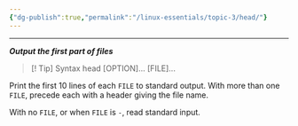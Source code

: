 ```yaml
---
{"dg-publish":true,"permalink":"/linux-essentials/topic-3/head/"}
---
```


---
___Output the first part of files___

> [! Tip] Syntax
	 head [OPTION]... [FILE]...


Print the first 10 lines of each `FILE` to standard output.  With more than one `FILE`, precede each with a header giving the file name.

With no `FILE`, or when `FILE` is `-`, read standard input.